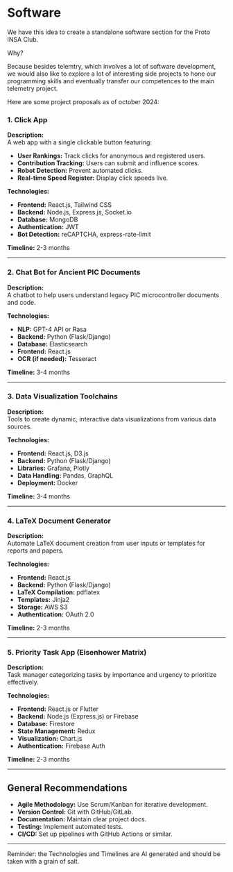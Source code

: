 
# Software

We have this idea to create a standalone software section for the Proto INSA Club.

Why?

Because besides telemtry, which involves a lot of software development, we would also like to explore a lot of interesting side projects to hone our programming skills and eventually transfer our competences to the main telemetry project.

Here are some project proposals as of october 2024:


### 1. **Click App**

**Description:**  
A web app with a single clickable button featuring:
- **User Rankings:** Track clicks for anonymous and registered users.
- **Contribution Tracking:** Users can submit and influence scores.
- **Robot Detection:** Prevent automated clicks.
- **Real-time Speed Register:** Display click speeds live.

**Technologies:**
- **Frontend:** React.js, Tailwind CSS
- **Backend:** Node.js, Express.js, Socket.io
- **Database:** MongoDB
- **Authentication:** JWT
- **Bot Detection:** reCAPTCHA, express-rate-limit

**Timeline:** 2-3 months

---

### 2. **Chat Bot for Ancient PIC Documents**

**Description:**  
A chatbot to help users understand legacy PIC microcontroller documents and code.

**Technologies:**
- **NLP:** GPT-4 API or Rasa
- **Backend:** Python (Flask/Django)
- **Database:** Elasticsearch
- **Frontend:** React.js
- **OCR (if needed):** Tesseract

**Timeline:** 3-4 months

---

### 3. **Data Visualization Toolchains**

**Description:**  
Tools to create dynamic, interactive data visualizations from various data sources.

**Technologies:**
- **Frontend:** React.js, D3.js
- **Backend:** Python (Flask/Django)
- **Libraries:** Grafana, Plotly
- **Data Handling:** Pandas, GraphQL
- **Deployment:** Docker

**Timeline:** 3-4 months

---

### 4. **LaTeX Document Generator**

**Description:**  
Automate LaTeX document creation from user inputs or templates for reports and papers.

**Technologies:**
- **Frontend:** React.js
- **Backend:** Python (Flask/Django)
- **LaTeX Compilation:** pdflatex
- **Templates:** Jinja2
- **Storage:** AWS S3
- **Authentication:** OAuth 2.0

**Timeline:** 2-3 months

---

### 5. **Priority Task App (Eisenhower Matrix)**

**Description:**  
Task manager categorizing tasks by importance and urgency to prioritize effectively.

**Technologies:**
- **Frontend:** React.js or Flutter
- **Backend:** Node.js (Express.js) or Firebase
- **Database:** Firestore
- **State Management:** Redux
- **Visualization:** Chart.js
- **Authentication:** Firebase Auth

**Timeline:** 2-3 months

---

## **General Recommendations**

- **Agile Methodology:** Use Scrum/Kanban for iterative development.
- **Version Control:** Git with GitHub/GitLab.
- **Documentation:** Maintain clear project docs.
- **Testing:** Implement automated tests.
- **CI/CD:** Set up pipelines with GitHub Actions or similar.

---

Reminder: the Technologies and Timelines are AI generated and should be taken with a grain of salt.